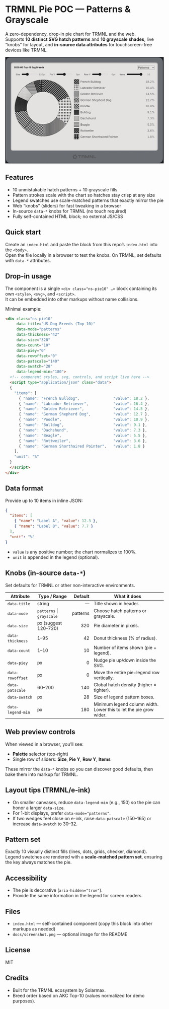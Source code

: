 
# TRMNL Pie POC — Patterns & Grayscale

A zero-dependency, drop-in pie chart for TRMNL and the web.  
Supports **10 distinct SVG hatch patterns** and **10 grayscale shades**, live “knobs” for layout, and **in-source data attributes** for touchscreen-free devices like TRMNL.

![Demo](media/screenshot.png)

## Features
- 10 unmistakable hatch patterns + 10 grayscale fills
- Pattern strokes scale with the chart so hatches stay crisp at any size
- Legend swatches use scale-matched patterns that exactly mirror the pie
- Web “knobs” (sliders) for fast tweaking in a browser
- In-source `data-*` knobs for TRMNL (no touch required)
- Fully self-contained HTML block; no external JS/CSS

## Quick start
Create an `index.html` and paste the block from this repo’s `index.html` into the `<body>`.  
Open the file locally in a browser to test the knobs. On TRMNL, set defaults with `data-*` attributes.

## Drop-in usage
The component is a single `<div class="ns-pie10" …>` block containing its own `<style>`, `<svg>`, and `<script>`.  
It can be embedded into other markups without name collisions.

Minimal example:

```html
<div class="ns-pie10"
     data-title="US Dog Breeds (Top 10)"
     data-mode="patterns"
     data-thickness="42"
     data-size="320"
     data-count="10"
     data-piey="0"
     data-rowoffset="0"
     data-patscale="140"
     data-swatch="28"
     data-legend-min="180">
  <!-- component styles, svg, controls, and script live here -->
  <script type="application/json" class="data">
  {
    "items": [
      { "name": "French Bulldog",               "value": 18.2 },
      { "name": "Labrador Retriever",           "value": 16.4 },
      { "name": "Golden Retriever",             "value": 14.5 },
      { "name": "German Shepherd Dog",          "value": 12.7 },
      { "name": "Poodle",                       "value": 10.9 },
      { "name": "Bulldog",                      "value": 9.1 },
      { "name": "Dachshund",                    "value": 7.3 },
      { "name": "Beagle",                       "value": 5.5 },
      { "name": "Rottweiler",                   "value": 3.6 },
      { "name": "German Shorthaired Pointer",   "value": 1.8 }
    ],
    "unit": "%"
  }
  </script>
</div>
```

## Data format
Provide up to 10 items in inline JSON:

```json
{
  "items": [
    { "name": "Label A", "value": 12.3 },
    { "name": "Label B", "value": 7.7 }
  ],
  "unit": "%"
}
```

- `value` is any positive number; the chart normalizes to 100%.
- `unit` is appended in the legend (optional).

## Knobs (in-source `data-*`)
Set defaults for TRMNL or other non-interactive environments.

| Attribute          | Type / Range              | Default | What it does |
|---|---|---:|---|
| `data-title`       | string                    | —       | Title shown in header. |
| `data-mode`        | `patterns` \| `grayscale` | patterns| Choose hatch patterns or grayscale. |
| `data-size`        | px (suggest 120–720)      | 320     | Pie diameter in pixels. |
| `data-thickness`   | 1–95                      | 42      | Donut thickness (% of radius). |
| `data-count`       | 1–10                      | 10      | Number of items shown (pie + legend). |
| `data-piey`        | px                        | 0       | Nudge pie up/down inside the SVG. |
| `data-rowoffset`   | px                        | 0       | Move the entire pie+legend row vertically. |
| `data-patscale`    | 60–200                    | 140     | Global hatch density (higher = tighter). |
| `data-swatch`      | px                        | 28      | Size of legend pattern boxes. |
| `data-legend-min`  | px                        | 180     | Minimum legend column width. Lower this to let the pie grow wider. |

## Web preview controls
When viewed in a browser, you’ll see:
- **Palette** selector (top-right)
- Single row of sliders: **Size**, **Pie Y**, **Row Y**, **Items**

These mirror the `data-*` knobs so you can discover good defaults, then bake them into markup for TRMNL.

## Layout tips (TRMNL/e-ink)
- On smaller canvases, reduce `data-legend-min` (e.g., 150) so the pie can honor a larger `data-size`.
- For 1-bit displays, prefer `data-mode="patterns"`.
- If two wedges feel close on e-ink, raise `data-patscale` (150–165) or increase `data-swatch` to 30–32.

## Pattern set
Exactly 10 visually distinct fills (lines, dots, grids, checker, diamond).  
Legend swatches are rendered with a **scale-matched pattern set**, ensuring the key always matches the pie.

## Accessibility
- The pie is decorative (`aria-hidden="true"`).  
- Provide the same information in the legend for screen readers.

## Files
- `index.html` — self-contained component (copy this block into other markups as needed)  
- `docs/screenshot.png` — optional image for the README

## License
MIT

## Credits
- Built for the TRMNL ecosystem by Solarmax.
- Breed order based on AKC Top-10 (values normalized for demo purposes).
